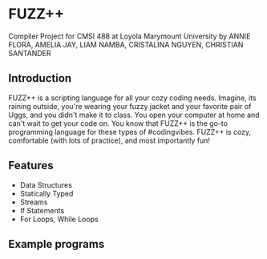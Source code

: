 # FUZZ++
Compiler Project for CMSI 488 at Loyola Marymount University by 
ANNIE FLORA, AMELIA JAY, LIAM NAMBA, CRISTALINA NGUYEN, CHRISTIAN SANTANDER

## Introduction
FUZZ++ is a scripting language for all your cozy coding needs. Imagine, its raining outside, you're wearing your fuzzy jacket and your favorite pair of Uggs, and you didn't make it to class. You open your computer at home and can't wait to get your code on. You know that FUZZ++ is the go-to programming language for these types of #codingvibes. FUZZ++ is cozy, comfortable (with lots of practice), and most importantly fun! 

## Features
- Data Structures
- Statically Typed
- Streams
- If Statements
- For Loops, While Loops

## Example programs

